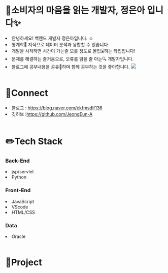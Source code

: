 <h1>🤝소비자의 마음을 읽는 개발자, 정은아 입니다✨</h1>

<li> 안녕하세요! 백엔드 개발자 정은아입니다. ☺️</li>
<li>통계학📖 지식으로 데이터 분석과 융합할 수 있습니다</li>
<li>개발을 시작하면 시간이 가는줄 모를 정도로 몰입⌛하는 타입입니다!</li>
<li>문제를 해결하는 즐거움으로, 오류를 읽을 줄 아는🔍 개발자입니다.</li>
<li>블로그에 공부내용을 공유🔗하며 함께 공부하는 것을 좋아합니다. <a href="https://blog.naver.com/ekfmsdlf136" target="_blank"> 
<img src="https://img.shields.io/badge/blog-③배경색?style=social&logo=naver&logoColor=03C75A" /></a></li>

<br>

<h1>📧Connect</h1>
<li>블로그 : <a href="https://blog.naver.com/ekfmsdlf136">https://blog.naver.com/ekfmsdlf136</a></li>
<li>깃허브 :<a href="https://github.com/JeongEun-A">https://github.com/JeongEun-A</a></li>

<br>

<h1>✏️Tech Stack</h1>
<h3>Back-End</h3>
<li>jsp/servlet</li>
<li>Python</li>

<h3>Front-End</h3>
<li>JavaScript</li>
<li>VScode</li>
<li>HTML/CSS</li>

<h3>Data</h3>
<li>Oracle</li>

<br>

<h1>💾Project</h1>
